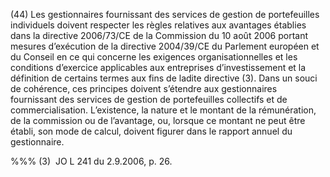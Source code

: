 (44) Les gestionnaires fournissant des services de gestion de portefeuilles individuels doivent respecter les règles relatives aux avantages établies dans la directive 2006/73/CE de la Commission du 10 août 2006 portant mesures d’exécution de la directive 2004/39/CE du Parlement européen et du Conseil en ce qui concerne les exigences organisationnelles et les conditions d’exercice applicables aux entreprises d’investissement et la définition de certains termes aux fins de ladite directive (3). Dans un souci de cohérence, ces principes doivent s’étendre aux gestionnaires fournissant des services de gestion de portefeuilles collectifs et de commercialisation. L’existence, la nature et le montant de la rémunération, de la commission ou de l’avantage, ou, lorsque ce montant ne peut être établi, son mode de calcul, doivent figurer dans le rapport annuel du gestionnaire.

%%% (3)  JO L 241 du 2.9.2006, p. 26.